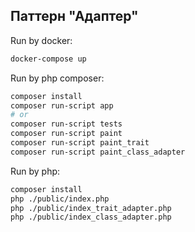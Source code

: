 ## Паттерн "Адаптер"

Run by docker:
```bash
docker-compose up
```

Run by php composer:
```bash
composer install
composer run-script app
# or
composer run-script tests
composer run-script paint
composer run-script paint_trait
composer run-script paint_class_adapter
```

Run by php:
```bash
composer install
php ./public/index.php
php ./public/index_trait_adapter.php
php ./public/index_class_adapter.php
```